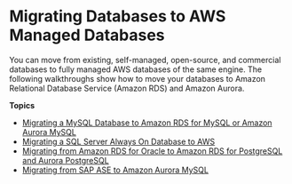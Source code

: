 # Migrating Databases to AWS Managed Databases<a name="chap-manageddatabases"></a>

You can move from existing, self\-managed, open\-source, and commercial databases to fully managed AWS databases of the same engine\. The following walkthroughs show how to move your databases to Amazon Relational Database Service \(Amazon RDS\) and Amazon Aurora\.

**Topics**
+ [Migrating a MySQL Database to Amazon RDS for MySQL or Amazon Aurora MySQL](chap-manageddatabases.mysql2rds.md)
+ [Migrating a SQL Server Always On Database to AWS](chap-manageddatabases.sqlserveralwayson.md)
+ [Migrating from Amazon RDS for Oracle to Amazon RDS for PostgreSQL and Aurora PostgreSQL](chap-oracle-postgresql.md)
+ [Migrating from SAP ASE to Amazon Aurora MySQL](chap-sap-ase-aurora-mysql.md)